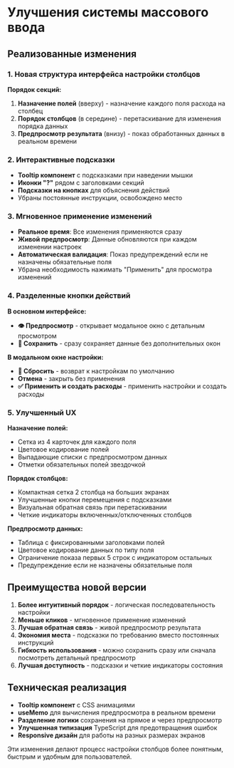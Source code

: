 # Улучшения системы массового ввода

## Реализованные изменения

### 1. Новая структура интерфейса настройки столбцов

**Порядок секций:**
1. **Назначение полей** (вверху) - назначение каждого поля расхода на столбец
2. **Порядок столбцов** (в середине) - перетаскивание для изменения порядка данных  
3. **Предпросмотр результата** (внизу) - показ обработанных данных в реальном времени

### 2. Интерактивные подсказки

- **Tooltip компонент** с подсказками при наведении мышки
- **Иконки "?"** рядом с заголовками секций
- **Подсказки на кнопках** для объяснения действий
- Убраны постоянные инструкции, освобождено место

### 3. Мгновенное применение изменений

- **Реальное время**: Все изменения применяются сразу
- **Живой предпросмотр**: Данные обновляются при каждом изменении настроек
- **Автоматическая валидация**: Показ предупреждений если не назначены обязательные поля
- Убрана необходимость нажимать "Применить" для просмотра изменений

### 4. Разделенные кнопки действий

**В основном интерфейсе:**
- **👁️ Предпросмотр** - открывает модальное окно с детальным просмотром
- **💾 Сохранить** - сразу сохраняет данные без дополнительных окон

**В модальном окне настройки:**
- **🔄 Сбросить** - возврат к настройкам по умолчанию
- **Отмена** - закрыть без применения
- **✅ Применить и создать расходы** - применить настройки и создать расходы

### 5. Улучшенный UX

**Назначение полей:**
- Сетка из 4 карточек для каждого поля
- Цветовое кодирование полей
- Выпадающие списки с предпросмотром данных
- Отметки обязательных полей звездочкой

**Порядок столбцов:**
- Компактная сетка 2 столбца на больших экранах
- Улучшенные кнопки перемещения с подсказками
- Визуальная обратная связь при перетаскивании
- Четкие индикаторы включенных/отключенных столбцов

**Предпросмотр данных:**
- Таблица с фиксированными заголовками полей
- Цветовое кодирование данных по типу поля
- Ограничение показа первых 5 строк с индикатором остальных
- Предупреждение если не назначены обязательные поля

## Преимущества новой версии

1. **Более интуитивный порядок** - логическая последовательность настройки
2. **Меньше кликов** - мгновенное применение изменений
3. **Лучшая обратная связь** - живой предпросмотр результата
4. **Экономия места** - подсказки по требованию вместо постоянных инструкций
5. **Гибкость использования** - можно сохранить сразу или сначала посмотреть детальный предпросмотр
6. **Лучшая доступность** - подсказки и четкие индикаторы состояния

## Техническая реализация

- **Tooltip компонент** с CSS анимациями
- **useMemo** для вычисления предпросмотра в реальном времени
- **Разделение логики** сохранения на прямое и через предпросмотр
- **Улучшенная типизация** TypeScript для предотвращения ошибок
- **Responsive дизайн** для работы на разных размерах экранов

Эти изменения делают процесс настройки столбцов более понятным, быстрым и удобным для пользователей.